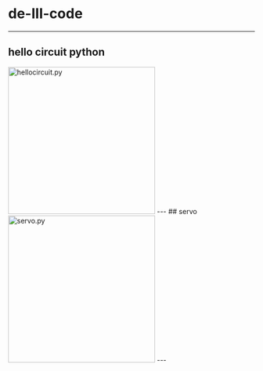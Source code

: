# de-III-code

---
## hello circuit python

<img src="https://github.com/amilste16/de-III-code/blob/main/hellocircuit.py" alt="hellocircuit.py" width="300">
---
## servo

<img src="https://github.com/amilste16/de-III-code/blob/main/servo.py" alt="servo.py" width="300">
---
